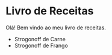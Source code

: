 # Livro de Receitas 

Olá! Bem vindo ao meu livro de receitas.

- Strogonoff de Carne
- Strogonoff de Frango
